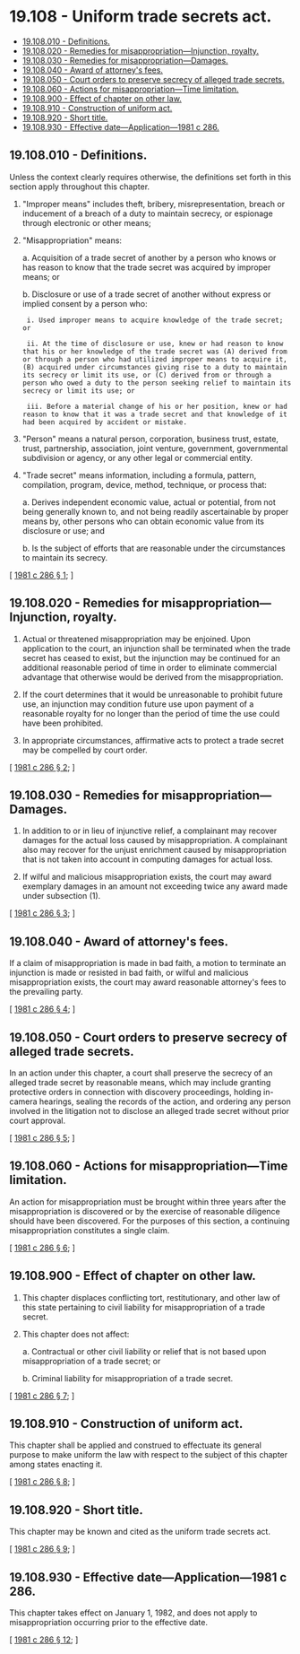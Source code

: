 # 19.108 - Uniform trade secrets act.
* [19.108.010 - Definitions.](#19108010---definitions)
* [19.108.020 - Remedies for misappropriation—Injunction, royalty.](#19108020---remedies-for-misappropriationinjunction-royalty)
* [19.108.030 - Remedies for misappropriation—Damages.](#19108030---remedies-for-misappropriationdamages)
* [19.108.040 - Award of attorney's fees.](#19108040---award-of-attorneys-fees)
* [19.108.050 - Court orders to preserve secrecy of alleged trade secrets.](#19108050---court-orders-to-preserve-secrecy-of-alleged-trade-secrets)
* [19.108.060 - Actions for misappropriation—Time limitation.](#19108060---actions-for-misappropriationtime-limitation)
* [19.108.900 - Effect of chapter on other law.](#19108900---effect-of-chapter-on-other-law)
* [19.108.910 - Construction of uniform act.](#19108910---construction-of-uniform-act)
* [19.108.920 - Short title.](#19108920---short-title)
* [19.108.930 - Effective date—Application—1981 c 286.](#19108930---effective-dateapplication1981-c-286)
## 19.108.010 - Definitions.
Unless the context clearly requires otherwise, the definitions set forth in this section apply throughout this chapter.

1. "Improper means" includes theft, bribery, misrepresentation, breach or inducement of a breach of a duty to maintain secrecy, or espionage through electronic or other means;

2. "Misappropriation" means:

    a. Acquisition of a trade secret of another by a person who knows or has reason to know that the trade secret was acquired by improper means; or

    b. Disclosure or use of a trade secret of another without express or implied consent by a person who:

        i. Used improper means to acquire knowledge of the trade secret; or

        ii. At the time of disclosure or use, knew or had reason to know that his or her knowledge of the trade secret was (A) derived from or through a person who had utilized improper means to acquire it, (B) acquired under circumstances giving rise to a duty to maintain its secrecy or limit its use, or (C) derived from or through a person who owed a duty to the person seeking relief to maintain its secrecy or limit its use; or

        iii. Before a material change of his or her position, knew or had reason to know that it was a trade secret and that knowledge of it had been acquired by accident or mistake.

3. "Person" means a natural person, corporation, business trust, estate, trust, partnership, association, joint venture, government, governmental subdivision or agency, or any other legal or commercial entity.

4. "Trade secret" means information, including a formula, pattern, compilation, program, device, method, technique, or process that:

    a. Derives independent economic value, actual or potential, from not being generally known to, and not being readily ascertainable by proper means by, other persons who can obtain economic value from its disclosure or use; and

    b. Is the subject of efforts that are reasonable under the circumstances to maintain its secrecy.

\[ [1981 c 286 § 1](http://leg.wa.gov/CodeReviser/documents/sessionlaw/1981c286.pdf?cite=1981%20c%20286%20§%201); \]

## 19.108.020 - Remedies for misappropriation—Injunction, royalty.
1. Actual or threatened misappropriation may be enjoined. Upon application to the court, an injunction shall be terminated when the trade secret has ceased to exist, but the injunction may be continued for an additional reasonable period of time in order to eliminate commercial advantage that otherwise would be derived from the misappropriation.

2. If the court determines that it would be unreasonable to prohibit future use, an injunction may condition future use upon payment of a reasonable royalty for no longer than the period of time the use could have been prohibited.

3. In appropriate circumstances, affirmative acts to protect a trade secret may be compelled by court order.

\[ [1981 c 286 § 2](http://leg.wa.gov/CodeReviser/documents/sessionlaw/1981c286.pdf?cite=1981%20c%20286%20§%202); \]

## 19.108.030 - Remedies for misappropriation—Damages.
1. In addition to or in lieu of injunctive relief, a complainant may recover damages for the actual loss caused by misappropriation. A complainant also may recover for the unjust enrichment caused by misappropriation that is not taken into account in computing damages for actual loss.

2. If wilful and malicious misappropriation exists, the court may award exemplary damages in an amount not exceeding twice any award made under subsection (1).

\[ [1981 c 286 § 3](http://leg.wa.gov/CodeReviser/documents/sessionlaw/1981c286.pdf?cite=1981%20c%20286%20§%203); \]

## 19.108.040 - Award of attorney's fees.
If a claim of misappropriation is made in bad faith, a motion to terminate an injunction is made or resisted in bad faith, or wilful and malicious misappropriation exists, the court may award reasonable attorney's fees to the prevailing party.

\[ [1981 c 286 § 4](http://leg.wa.gov/CodeReviser/documents/sessionlaw/1981c286.pdf?cite=1981%20c%20286%20§%204); \]

## 19.108.050 - Court orders to preserve secrecy of alleged trade secrets.
In an action under this chapter, a court shall preserve the secrecy of an alleged trade secret by reasonable means, which may include granting protective orders in connection with discovery proceedings, holding in-camera hearings, sealing the records of the action, and ordering any person involved in the litigation not to disclose an alleged trade secret without prior court approval.

\[ [1981 c 286 § 5](http://leg.wa.gov/CodeReviser/documents/sessionlaw/1981c286.pdf?cite=1981%20c%20286%20§%205); \]

## 19.108.060 - Actions for misappropriation—Time limitation.
An action for misappropriation must be brought within three years after the misappropriation is discovered or by the exercise of reasonable diligence should have been discovered. For the purposes of this section, a continuing misappropriation constitutes a single claim.

\[ [1981 c 286 § 6](http://leg.wa.gov/CodeReviser/documents/sessionlaw/1981c286.pdf?cite=1981%20c%20286%20§%206); \]

## 19.108.900 - Effect of chapter on other law.
1. This chapter displaces conflicting tort, restitutionary, and other law of this state pertaining to civil liability for misappropriation of a trade secret.

2. This chapter does not affect:

    a. Contractual or other civil liability or relief that is not based upon misappropriation of a trade secret; or

    b. Criminal liability for misappropriation of a trade secret.

\[ [1981 c 286 § 7](http://leg.wa.gov/CodeReviser/documents/sessionlaw/1981c286.pdf?cite=1981%20c%20286%20§%207); \]

## 19.108.910 - Construction of uniform act.
This chapter shall be applied and construed to effectuate its general purpose to make uniform the law with respect to the subject of this chapter among states enacting it.

\[ [1981 c 286 § 8](http://leg.wa.gov/CodeReviser/documents/sessionlaw/1981c286.pdf?cite=1981%20c%20286%20§%208); \]

## 19.108.920 - Short title.
This chapter may be known and cited as the uniform trade secrets act.

\[ [1981 c 286 § 9](http://leg.wa.gov/CodeReviser/documents/sessionlaw/1981c286.pdf?cite=1981%20c%20286%20§%209); \]

## 19.108.930 - Effective date—Application—1981 c 286.
This chapter takes effect on January 1, 1982, and does not apply to misappropriation occurring prior to the effective date.

\[ [1981 c 286 § 12](http://leg.wa.gov/CodeReviser/documents/sessionlaw/1981c286.pdf?cite=1981%20c%20286%20§%2012); \]

